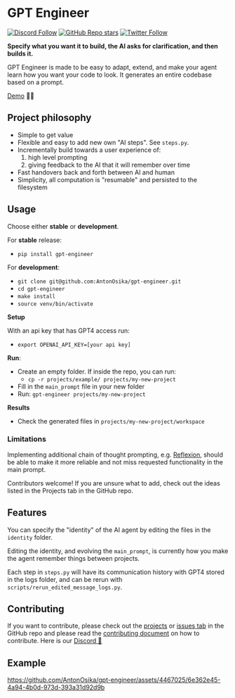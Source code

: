 # GPT Engineer
[![Discord Follow](https://dcbadge.vercel.app/api/server/4t5vXHhu?style=flat)](https://discord.gg/4t5vXHhu)
[![GitHub Repo stars](https://img.shields.io/github/stars/AntonOsika/gpt-engineer?style=social)](https://github.com/AntonOsika/gpt-engineer)
[![Twitter Follow](https://img.shields.io/twitter/follow/antonosika?style=social)](https://twitter.com/AntonOsika)


**Specify what you want it to build, the AI asks for clarification, and then builds it.**

GPT Engineer is made to be easy to adapt, extend, and make your agent learn how you want your code to look. It generates an entire codebase based on a prompt.

[Demo](https://twitter.com/antonosika/status/1667641038104674306) 👶🤖

## Project philosophy
- Simple to get value
- Flexible and easy to add new own "AI steps". See `steps.py`.
- Incrementally build towards a user experience of:
  1. high level prompting
  2. giving feedback to the AI that it will remember over time
- Fast handovers back and forth between AI and human
- Simplicity, all computation is "resumable" and persisted to the filesystem

## Usage

Choose either **stable** or **development**.

For **stable** release:

- `pip install gpt-engineer`

For **development**:
- `git clone git@github.com:AntonOsika/gpt-engineer.git`
- `cd gpt-engineer`
- `make install`
- `source venv/bin/activate`

**Setup**

With an api key that has GPT4 access run:

- `export OPENAI_API_KEY=[your api key]`


**Run**:
- Create an empty folder. If inside the repo, you can run:
  - `cp -r projects/example/ projects/my-new-project`
- Fill in the `main_prompt` file in your new folder
- Run: `gpt-engineer projects/my-new-project`

**Results**
- Check the generated files in `projects/my-new-project/workspace`

### Limitations
Implementing additional chain of thought prompting, e.g. [Reflexion](https://github.com/noahshinn024/reflexion), should be able to make it more reliable and not miss requested functionality in the main prompt.

Contributors welcome! If you are unsure what to add, check out the ideas listed in the Projects tab in the GitHub repo.


## Features
You can specify the "identity" of the AI agent by editing the files in the `identity` folder.

Editing the identity, and evolving the `main_prompt`, is currently how you make the agent remember things between projects.

Each step in `steps.py` will have its communication history with GPT4 stored in the logs folder, and can be rerun with `scripts/rerun_edited_message_logs.py`.

## Contributing
If you want to contribute, please check out the [projects](https://github.com/AntonOsika/gpt-engineer/projects?query=is%3Aopen) or [issues tab](https://github.com/AntonOsika/gpt-engineer/issues) in the GitHub repo and please read the [contributing document](.github/CONTRIBUTING.md) on how to contribute. Here is our [Discord 💬](https://discord.gg/4t5vXHhu)


## Example

https://github.com/AntonOsika/gpt-engineer/assets/4467025/6e362e45-4a94-4b0d-973d-393a31d92d9b
